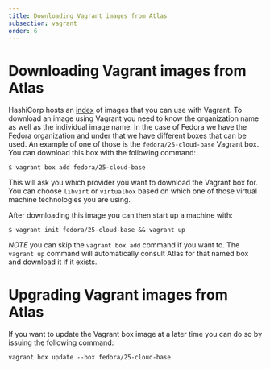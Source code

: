 ```yaml
---
title: Downloading Vagrant images from Atlas
subsection: vagrant
order: 6
---
```


# Downloading Vagrant images from Atlas

HashiCorp hosts an [index](https://atlas.hashicorp.com/boxes/search)
of images that you can use with Vagrant. To download an image using 
Vagrant you need to know the organization name as well as the individual
image name. In the case of Fedora we have the [Fedora](https://atlas.hashicorp.com/fedora/)
organization and under that we have different boxes that can be used.
An example of one of those is the `fedora/25-cloud-base` Vagrant box.
You can download this box with the following command:

```
$ vagrant box add fedora/25-cloud-base
```

This will ask you which provider you want to download the Vagrant box
for. You can choose `libvirt` or `virtualbox` based on which one of
those virtual machine technologies you are using.

After downloading this image you can then start up a machine with:

```
$ vagrant init fedora/25-cloud-base && vagrant up
```

*NOTE* you can skip the `vagrant box add` command if you want to. The
`vagrant up` command will automatically consult Atlas for that named
box and download it if it exists.

# Upgrading Vagrant images from Atlas

If you want to update the Vagrant box image at a later time you can do
so by issuing the following command:

```
vagrant box update --box fedora/25-cloud-base
```
